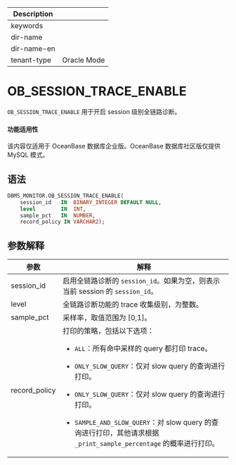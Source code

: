 | Description   |                 |
|---------------|-----------------|
| keywords      |                 |
| dir-name      |                 |
| dir-name-en   |                 |
| tenant-type   | Oracle Mode     |

# OB_SESSION_TRACE_ENABLE

`OB_SESSION_TRACE_ENABLE` 用于开启 session 级别全链路诊断。

<main id="notice" >
  <h4>功能适用性</h4>
  <p>该内容仅适用于 OceanBase 数据库企业版。OceanBase 数据库社区版仅提供 MySQL 模式。</p>
</main>

## 语法

```sql
DBMS_MONITOR.OB_SESSION_TRACE_ENABLE(
    session_id   IN  BINARY_INTEGER DEFAULT NULL,
    level        IN  INT,
    sample_pct   IN  NUMBER,
    record_policy IN VARCHAR2);
```

## 参数解释

| **参数**           | **解释**                                                                                                                                              |
|------------------|------------------------------------------------------------------------------------------------------------------------------------------------------|
| session_id       | 启用全链路诊断的 `session_id`。如果为空，则表示当前 session 的 `session_id`。                                                                         |
| level            | 全链路诊断功能的 trace 收集级别，为整数。                                                                                                           |
| sample_pct       | 采样率，取值范围为 [0,1]。                                                                                                                           |
| record_policy    | 打印的策略，包括以下选项：<ul><li>`ALL`：所有命中采样的 query 都打印 trace。</li></ul>        <ul><li>`ONLY_SLOW_QUERY`：仅对 slow query 的查询进行打印。</li></ul>     <ul><li>`ONLY_SLOW_QUERY`：仅对 slow query 的查询进行打印。 </li></ul>  <ul><li>`SAMPLE_AND_SLOW_QUERY`：对 slow query 的查询进行打印，其他请求根据 `_print_sample_percentage` 的概率进行打印。   </li></ul>          |
